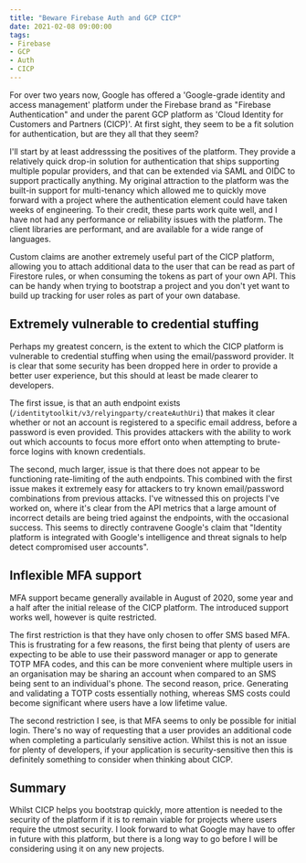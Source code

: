 ```yaml
---
title: "Beware Firebase Auth and GCP CICP"
date: 2021-02-08 09:00:00
tags:
- Firebase
- GCP
- Auth
- CICP
---
```


For over two years now, Google has offered a 'Google-grade identity and access management' platform under the Firebase brand as "Firebase Authentication" and under the parent GCP platform as 'Cloud Identity for Customers and Partners (CICP)'. At first sight, they seem to be a fit solution for authentication, but are they all that they seem?

I'll start by at least addresssing the positives of the platform. They provide a relatively quick drop-in solution for authentication that ships supporting multiple popular providers, and that can be extended via SAML and OIDC to support practically anything. My original attraction to the platform was the built-in support for multi-tenancy which allowed me to quickly move forward with a project where the authentication element could have taken weeks of engineering. To their credit, these parts work quite well, and I have not had any performance or reliability issues with the platform. The client libraries are performant, and are available for a wide range of languages.

Custom claims are another extremely useful part of the CICP platform, allowing you to attach additional data to the user that can be read as part of Firestore rules, or when consuming the tokens as part of your own API. This can be handy when trying to bootstrap a project and you don't yet want to build up tracking for user roles as part of your own database.

## Extremely vulnerable to credential stuffing

Perhaps my greatest concern, is the extent to which the CICP platform is vulnerable to credential stuffing when using the email/password provider. It is clear that some security has been dropped here in order to provide a better user experience, but this should at least be made clearer to developers.

The first issue, is that an auth endpoint exists (``/identitytoolkit/v3/relyingparty/createAuthUri``) that makes it clear whether or not an account is registered to a specific email address, before a password is even provided. This provides attackers with the ability to work out which accounts to focus more effort onto when attempting to brute-force logins with known credentials.

The second, much larger, issue is that there does not appear to be functioning rate-limiting of the auth endpoints. This combined with the first issue makes it extremely easy for attackers to try known email/password combinations from previous attacks. I've witnessed this on projects I've worked on, where it's clear from the API metrics that a large amount of incorrect details are being tried against the endpoints, with the occasional success. This seems to directly contravene Google's claim that "Identity platform is integrated with Google's intelligence and threat signals to help detect compromised user accounts".

## Inflexible MFA support

MFA support became generally available in August of 2020, some year and a half after the initial release of the CICP platform. The introduced support works well, however is quite restricted.

The first restriction is that they have only chosen to offer SMS based MFA. This is frustrating for a few reasons, the first being that plenty of users are expecting to be able to use their password manager or app to generate TOTP MFA codes, and this can be more convenient where multiple users in an organisation may be sharing an account when compared to an SMS being sent to an individual's phone. The second reason, price. Generating and validating a TOTP costs essentially nothing, whereas SMS costs could become significant where users have a low lifetime value.

The second restriction I see, is that MFA seems to only be possible for initial login. There's no way of requesting that a user provides an additional code when completing a particularly sensitive action. Whilst this is not an issue for plenty of developers, if your application is security-sensitive then this is definitely something to consider when thinking about CICP.

## Summary

Whilst CICP helps you bootstrap quickly, more attention is needed to the security of the platform if it is to remain viable for projects where users require the utmost security. I look forward to what Google may have to offer in future with this platform, but there is a long way to go before I will be considering using it on any new projects.
